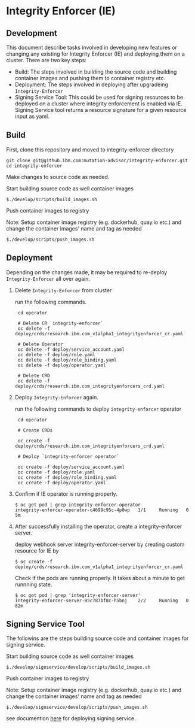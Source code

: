 # Integrity Enforcer (IE)

## Development
This document describe tasks involved in developing new features or changing any existing for Integrity Enforcer (IE) and deploying them on a cluster. There are two key steps: 
- Build: The steps involved in building the source code and building container images and pushing them to container registry etc.
- Deployment: The steps involved in deploying after upgradeing `Integrity-Enforcer`
- Signing Service Tool: This could be used for signing resources to be deployed on a cluster where integrity enforcement is enabled via IE.  Signing Service tool returns a resource signature for a given resource input as yaml.

## Build

First, clone this repository and moved to integrity-enforcer directory

```
git clone git@github.ibm.com:mutation-advisor/integrity-enforcer.git
cd integrity-enforcer
```

Make changes to source code as needed.

Start building source code as well container images

```
$./develop/scripts/build_images.sh
```

Push container images to registry

Note:  Setup container image registry (e.g. dockerhub, quay.io etc.) and change the container images' name and tag as needed 

```
$./develop/scripts/push_images.sh
```

## Deployment

Depending on the changes made, it may be required to re-deploy `Integrity-Enforcer` all over again.

1. Delete `Integrity-Enforcer` from cluster

   run the following commands.
   ```
    cd operator
    
    # Delete CR `integrity-enforcer`  
    oc delete -f deploy/crds/research.ibm.com_v1alpha1_integrityenforcer_cr.yaml 

    # Delete Operator    
    oc delete -f deploy/service_account.yaml
    oc delete -f deploy/role.yaml
    oc delete -f deploy/role_binding.yaml
    oc delete -f deploy/operator.yaml

    # Delete CRD
    oc delete -f deploy/crds/research.ibm.com_integrityenforcers_crd.yaml
   ```
   
2. Deploy `Integrity-Enforcer` again.

   run the following commands to deploy `integrity-enforcer` operator
   ```
    cd operator

    # Create CRDs

    oc create -f deploy/crds/research.ibm.com_integrityenforcers_crd.yaml

    # Deploy `integrity-enforcer operator`    

    oc create -f deploy/service_account.yaml 
    oc create -f deploy/role.yaml 
    oc create -f deploy/role_binding.yaml 
    oc create -f deploy/operator.yaml
    ```

3. Confirm if IE operator is running properly.

    ```
    $ oc get pod | grep integrity-enforcer-operator
    integrity-enforcer-operator-c4699c95c-4p8wp   1/1     Running   0          5m
    ```
    
4. After successfully installing the operator, create a integrity-enforcer server.
    
    deploy webhook server integrity-enforcer-server by creating custom resource for IE by
    
    ```
    $ oc create -f deploy/crds/research.ibm.com_v1alpha1_integrityenforcer_cr.yaml
    ```
    
    Check if the pods are running properly. It takes about a minute to get runnning state.

    ```
    $ oc get pod | grep 'integrity-enforcer-server'
    integrity-enforcer-server-85c787bf8c-h5bnj    2/2     Running   0          82m
    ```
    
## Signing Service Tool

   The followins are the steps building source code and container images for signing service.
   
   Start building source code as well container images

   ```
   $./develop/signservice/develop/scripts/build_images.sh
   ```

   Push container images to registry

   Note:  Setup container image registry (e.g. dockerhub, quay.io etc.) and change the container images' name and tag as needed 

   ```
   $./develop/signservice/develop/scripts/push_images.sh
   ```

   see documention [here](README_INSTALL_SIGNING_SERVICE.md) for deploying signing service.

